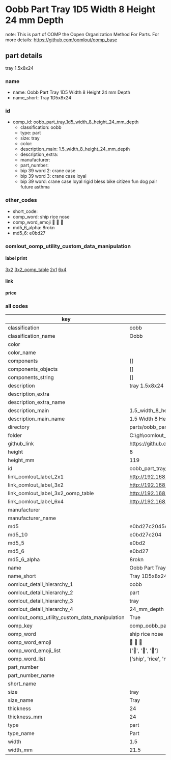 # Oobb Part Tray 1D5 Width 8 Height 24 mm Depth  

note: This is part of OOMP the Oopen Organization Method For Parts. For more details: https://github.com/oomlout/oomp_base

##  part details
  



tray 1.5x8x24



### name
* name: Oobb Part Tray 1D5 Width 8 Height 24 mm Depth
* name_short: Tray 1D5x8x24 
### id
* oomp_id: oobb_part_tray_1d5_width_8_height_24_mm_depth
  * classification: oobb
  * type: part
  * size: tray
  * color: 
  * description_main: 1.5_width_8_height_24_mm_depth
  * description_extra: 
  * manufacturer: 
  * part_number: 
  * bip 39 word 2: crane case
  * bip 39 word 3: crane case loyal
  * bip 39 word: crane case loyal rigid bless bike citizen fun dog pair future asthma

### other_codes
* short_code: 
* oomp_word: ship rice nose
* oomp_word_emoji :ship: :rice: :nose:
* md5_6_alpha: 8rokn
* md5_6: e0bd27






### oomlout_oomp_utility_custom_data_manipulation
#### label print
[3x2](http://192.168.1.245:1112/?label=oomp%208rokn)
[3x2_oomp_table](http://192.168.1.108:1112/?label=oomp%208rokn)
[2x1](http://192.168.1.242:1112/?label=oomp%208rokn)
[6x4](http://192.168.1.55:1112/?label=oomp%208rokn)    

#### link

                              

#### price







### all codes 
| key | value |  
| --- | --- |  
| classification | oobb |  
| classification_name | Oobb |  
| color |  |  
| color_name |  |  
| components | [] |  
| components_objects | [] |  
| components_string | [] |  
| description | tray 1.5x8x24 |  
| description_extra |  |  
| description_extra_name |  |  
| description_main | 1.5_width_8_height_24_mm_depth |  
| description_main_name | 1.5 Width 8 Height 24 mm Depth |  
| directory | parts/oobb_part_tray_1d5_width_8_height_24_mm_depth |  
| folder | C:\gh\oomlout_oobb_version_4_generated_parts\parts\oobb_part_tray_1d5_width_8_height_24_mm_depth |  
| github_link | https://github.com/oomlout/oomlout_oomp_part_src/tree/main/parts/oobb_part_tray_1d5_width_8_height_24_mm_depth |  
| height | 8 |  
| height_mm | 119 |  
| id | oobb_part_tray_1d5_width_8_height_24_mm_depth |  
| link_oomlout_label_2x1 | http://192.168.1.242:1112/?label=oomp%208rokn |  
| link_oomlout_label_3x2 | http://192.168.1.245:1112/?label=oomp%208rokn |  
| link_oomlout_label_3x2_oomp_table | http://192.168.1.108:1112/?label=oomp%208rokn |  
| link_oomlout_label_6x4 | http://192.168.1.55:1112/?label=oomp%208rokn |  
| manufacturer |  |  
| manufacturer_name |  |  
| md5 | e0bd27c2045e0528588bdb9f0908c992 |  
| md5_10 | e0bd27c204 |  
| md5_5 | e0bd2 |  
| md5_6 | e0bd27 |  
| md5_6_alpha | 8rokn |  
| name | Oobb Part Tray 1D5 Width 8 Height 24 mm Depth |  
| name_short | Tray 1D5x8x24  |  
| oomlout_detail_hierarchy_1 | oobb |  
| oomlout_detail_hierarchy_2 | part |  
| oomlout_detail_hierarchy_3 | tray |  
| oomlout_detail_hierarchy_4 | 24_mm_depth |  
| oomlout_oomp_utility_custom_data_manipulation | True |  
| oomp_key | oomp_oobb_part_tray_1d5_width_8_height_24_mm_depth |  
| oomp_word | ship rice nose |  
| oomp_word_emoji | :ship: :rice: :nose: |  
| oomp_word_emoji_list | [':ship:', ':rice:', ':nose:'] |  
| oomp_word_list | ['ship', 'rice', 'nose'] |  
| part_number |  |  
| part_number_name |  |  
| short_name |  |  
| size | tray |  
| size_name | Tray |  
| thickness | 24 |  
| thickness_mm | 24 |  
| type | part |  
| type_name | Part |  
| width | 1.5 |  
| width_mm | 21.5 |  
